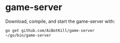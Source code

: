 # game-server

Download, compile, and start the game-server with:
```bash
go get github.com/AiBotKill/game-server
~/go/bin/game-server
```
